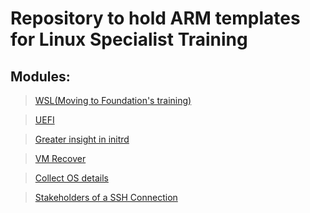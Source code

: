 # Repository to hold  ARM templates for Linux Specialist Training

## Modules:

> [WSL\(Moving to Foundation's training\)](https://github.com/mitchcr/ONEVM/tree/main/WSL/readme.md)

> [UEFI](https://github.com/mitchcr/ONEVM/tree/main/UEFI/readme.md) 

> [Greater insight in initrd](https://github.com/mitchcr/ONEVM/tree/main/Initrd/Readme.md)

> [VM Recover](https://github.com/mitchcr/ONEVM/tree/main/VMRecover/Readme.md)

> [Collect OS details](https://github.com/mitchcr/ONEVM/tree/main/CollectOSDetails/readme.md) 

> [Stakeholders of a SSH Connection](https://github.com/mitchcr/ONEVM/tree/main/StakeholdersOfASSHConnection/readme.md)
